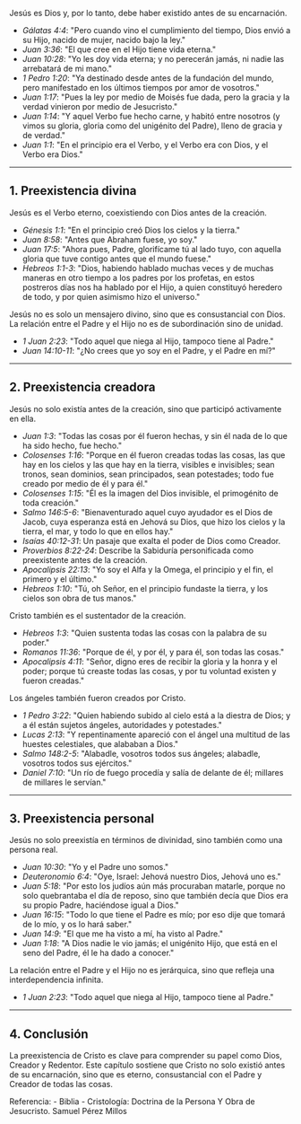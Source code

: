 
Jesús es Dios y, por lo tanto, debe haber existido antes de su encarnación.

- *Gálatas 4:4*: "Pero cuando vino el cumplimiento del tiempo, Dios envió a su Hijo, nacido de mujer, nacido bajo la ley."
- *Juan 3:36*: "El que cree en el Hijo tiene vida eterna."
- *Juan 10:28*: "Yo les doy vida eterna; y no perecerán jamás, ni nadie las arrebatará de mi mano."
- *1 Pedro 1:20*: "Ya destinado desde antes de la fundación del mundo, pero manifestado en los últimos tiempos por amor de vosotros."
- *Juan 1:17*: "Pues la ley por medio de Moisés fue dada, pero la gracia y la verdad vinieron por medio de Jesucristo."
- *Juan 1:14*: "Y aquel Verbo fue hecho carne, y habitó entre nosotros (y vimos su gloria, gloria como del unigénito del Padre), lleno de gracia y de verdad."
- *Juan 1:1*: "En el principio era el Verbo, y el Verbo era con Dios, y el Verbo era Dios."

---

## **1. Preexistencia divina**
Jesús es el Verbo eterno, coexistiendo con Dios antes de la creación.

- *Génesis 1:1*: "En el principio creó Dios los cielos y la tierra."
- *Juan 8:58*: "Antes que Abraham fuese, yo soy."
- *Juan 17:5*: "Ahora pues, Padre, glorifícame tú al lado tuyo, con aquella gloria que tuve contigo antes que el mundo fuese."
- *Hebreos 1:1-3*: "Dios, habiendo hablado muchas veces y de muchas maneras en otro tiempo a los padres por los profetas, en estos postreros días nos ha hablado por el Hijo, a quien constituyó heredero de todo, y por quien asimismo hizo el universo."

Jesús no es solo un mensajero divino, sino que es consustancial con Dios. La relación entre el Padre y el Hijo no es de subordinación sino de unidad.

- *1 Juan 2:23*: "Todo aquel que niega al Hijo, tampoco tiene al Padre."
- *Juan 14:10-11*: "¿No crees que yo soy en el Padre, y el Padre en mí?"

---

## **2. Preexistencia creadora**
Jesús no solo existía antes de la creación, sino que participó activamente en ella.

- *Juan 1:3*: "Todas las cosas por él fueron hechas, y sin él nada de lo que ha sido hecho, fue hecho."
- *Colosenses 1:16*: "Porque en él fueron creadas todas las cosas, las que hay en los cielos y las que hay en la tierra, visibles e invisibles; sean tronos, sean dominios, sean principados, sean potestades; todo fue creado por medio de él y para él."
- *Colosenses 1:15*: "Él es la imagen del Dios invisible, el primogénito de toda creación."
- *Salmo 146:5-6*: "Bienaventurado aquel cuyo ayudador es el Dios de Jacob, cuya esperanza está en Jehová su Dios, que hizo los cielos y la tierra, el mar, y todo lo que en ellos hay."
- *Isaías 40:12-31*: Un pasaje que exalta el poder de Dios como Creador.
- *Proverbios 8:22-24*: Describe la Sabiduría personificada como preexistente antes de la creación.
- *Apocalipsis 22:13*: "Yo soy el Alfa y la Omega, el principio y el fin, el primero y el último."
- *Hebreos 1:10*: "Tú, oh Señor, en el principio fundaste la tierra, y los cielos son obra de tus manos."

Cristo también es el sustentador de la creación.

- *Hebreos 1:3*: "Quien sustenta todas las cosas con la palabra de su poder."
- *Romanos 11:36*: "Porque de él, y por él, y para él, son todas las cosas."
- *Apocalipsis 4:11*: "Señor, digno eres de recibir la gloria y la honra y el poder; porque tú creaste todas las cosas, y por tu voluntad existen y fueron creadas."

Los ángeles también fueron creados por Cristo.

- *1 Pedro 3:22*: "Quien habiendo subido al cielo está a la diestra de Dios; y a él están sujetos ángeles, autoridades y potestades."
- *Lucas 2:13*: "Y repentinamente apareció con el ángel una multitud de las huestes celestiales, que alababan a Dios."
- *Salmo 148:2-5*: "Alabadle, vosotros todos sus ángeles; alabadle, vosotros todos sus ejércitos."
- *Daniel 7:10*: "Un río de fuego procedía y salía de delante de él; millares de millares le servían."

---

## **3. Preexistencia personal**
Jesús no solo preexistía en términos de divinidad, sino también como una persona real.

- *Juan 10:30*: "Yo y el Padre uno somos."
- *Deuteronomio 6:4*: "Oye, Israel: Jehová nuestro Dios, Jehová uno es."
- *Juan 5:18*: "Por esto los judíos aún más procuraban matarle, porque no solo quebrantaba el día de reposo, sino que también decía que Dios era su propio Padre, haciéndose igual a Dios."
- *Juan 16:15*: "Todo lo que tiene el Padre es mío; por eso dije que tomará de lo mío, y os lo hará saber."
- *Juan 14:9*: "El que me ha visto a mí, ha visto al Padre."
- *Juan 1:18*: "A Dios nadie le vio jamás; el unigénito Hijo, que está en el seno del Padre, él le ha dado a conocer."

La relación entre el Padre y el Hijo no es jerárquica, sino que refleja una interdependencia infinita.

- *1 Juan 2:23*: "Todo aquel que niega al Hijo, tampoco tiene al Padre."

---

## **4. Conclusión**
La preexistencia de Cristo es clave para comprender su papel como Dios, Creador y Redentor. Este capítulo sostiene que Cristo no solo existió antes de su encarnación, sino que es eterno, consustancial con el Padre y Creador de todas las cosas. 

Referencia: - Biblia
            - Cristología: Doctrina de la Persona Y Obra de Jesucristo. Samuel Pérez Millos
